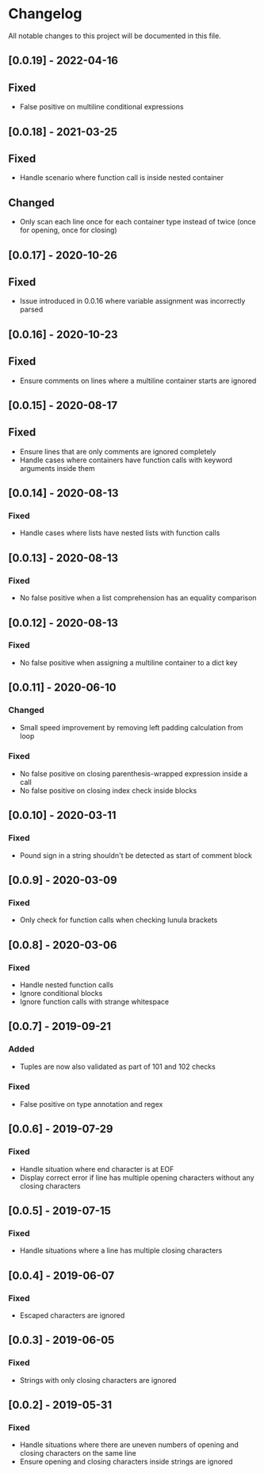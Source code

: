 # Changelog
All notable changes to this project will be documented in this file.

## [0.0.19] - 2022-04-16

## Fixed
- False positive on multiline conditional expressions

## [0.0.18] - 2021-03-25

## Fixed
- Handle scenario where function call is inside nested container

## Changed

- Only scan each line once for each container type instead of twice (once for opening, once for closing)

## [0.0.17] - 2020-10-26

## Fixed

- Issue introduced in 0.0.16 where variable assignment was incorrectly parsed

## [0.0.16] - 2020-10-23

## Fixed

- Ensure comments on lines where a multiline container starts are ignored

## [0.0.15] - 2020-08-17

## Fixed

- Ensure lines that are only comments are ignored completely
- Handle cases where containers have function calls with keyword arguments inside them

## [0.0.14] - 2020-08-13

### Fixed

- Handle cases where lists have nested lists with function calls

## [0.0.13] - 2020-08-13

### Fixed

- No false positive when a list comprehension has an equality comparison

## [0.0.12] - 2020-08-13

### Fixed

- No false positive when assigning a multiline container to a dict key

## [0.0.11] - 2020-06-10

### Changed

- Small speed improvement by removing left padding calculation from loop

### Fixed

- No false positive on closing parenthesis-wrapped expression inside a call
- No false positive on closing index check inside blocks

## [0.0.10] - 2020-03-11

### Fixed

- Pound sign in a string shouldn't be detected as start of comment block

## [0.0.9] - 2020-03-09

### Fixed
- Only check for function calls when checking lunula brackets

## [0.0.8] - 2020-03-06

### Fixed
- Handle nested function calls
- Ignore conditional blocks
- Ignore function calls with strange whitespace

## [0.0.7] - 2019-09-21

### Added
- Tuples are now also validated as part of 101 and 102 checks

### Fixed
- False positive on type annotation and regex

## [0.0.6] - 2019-07-29

### Fixed
- Handle situation where end character is at EOF
- Display correct error if line has multiple opening characters without any closing characters

## [0.0.5] - 2019-07-15

### Fixed
- Handle situations where a line has multiple closing characters

## [0.0.4] - 2019-06-07

### Fixed
- Escaped characters are ignored

## [0.0.3] - 2019-06-05

### Fixed
- Strings with only closing characters are ignored

## [0.0.2] - 2019-05-31

### Fixed
- Handle situations where there are uneven numbers of opening and closing characters on the same line
- Ensure opening and closing characters inside strings are ignored
